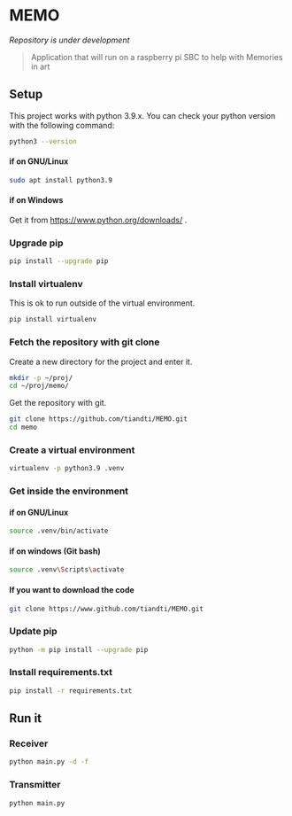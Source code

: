 # MEMO

*Repository is under development*

> Application that will run on a raspberry pi SBC to help with Memories in art


## Setup

This project works with python 3.9.x.
You can check your python version with the following command:

```sh
python3 --version
```

#### if on GNU/Linux

```sh
sudo apt install python3.9
```

#### if on Windows

Get it from https://www.python.org/downloads/ .


### Upgrade pip

```sh
pip install --upgrade pip
```

### Install virtualenv

This is ok to run outside of the virtual environment.

```sh
pip install virtualenv
```

### Fetch the repository with git clone

Create a new directory for the project and enter it.

```sh
mkdir -p ~/proj/
cd ~/proj/memo/
```

Get the repository with git.

```sh
git clone https://github.com/tiandti/MEMO.git
cd memo
```

### Create a virtual environment

```sh
virtualenv -p python3.9 .venv
```

### Get inside the environment

#### if on GNU/Linux
```sh
source .venv/bin/activate
```

#### if on windows (Git bash)
```sh
source .venv\Scripts\activate
```

#### If you want to download the code

```sh
git clone https://www.github.com/tiandti/MEMO.git
```


### Update pip
```sh
python -m pip install --upgrade pip
```

### Install requirements.txt
```sh
pip install -r requirements.txt
```

## Run it

### Receiver

```sh
python main.py -d -f
```

### Transmitter

```sh
python main.py
```
